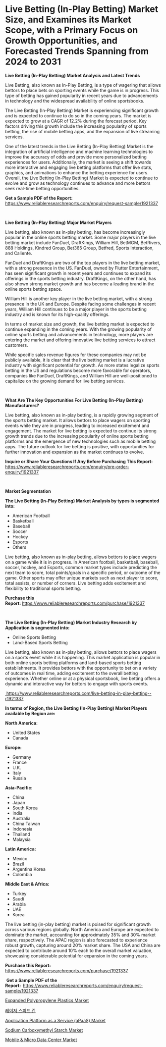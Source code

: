 <p><h1>Live Betting (In-Play Betting) Market Size, and Examines its Market Scope, with a Primary Focus on Growth Opportunities, and Forecasted Trends Spanning from 2024 to 2031</h1></p><p><strong>Live Betting (In-Play Betting) Market Analysis and Latest Trends</strong></p>
<p><p>Live Betting, also known as In-Play Betting, is a type of wagering that allows bettors to place bets on sporting events while the game is in progress. This type of betting has gained popularity in recent years due to advancements in technology and the widespread availability of online sportsbooks.</p><p>The Live Betting (In-Play Betting) Market is experiencing significant growth and is expected to continue to do so in the coming years. The market is expected to grow at a CAGR of 12.2% during the forecast period. Key factors driving this growth include the increasing popularity of sports betting, the rise of mobile betting apps, and the expansion of live streaming services.</p><p>One of the latest trends in the Live Betting (In-Play Betting) Market is the integration of artificial intelligence and machine learning technologies to improve the accuracy of odds and provide more personalized betting experiences for users. Additionally, the market is seeing a shift towards more interactive and engaging live betting platforms that offer live stats, graphics, and animations to enhance the betting experience for users. Overall, the Live Betting (In-Play Betting) Market is expected to continue to evolve and grow as technology continues to advance and more bettors seek real-time betting opportunities.</p></p>
<p><strong>Get a Sample PDF of the Report:&nbsp;</strong> <a href="https://www.reliableresearchreports.com/enquiry/request-sample/1921337">https://www.reliableresearchreports.com/enquiry/request-sample/1921337</a></p>
<p>&nbsp;</p>
<p><strong>Live Betting (In-Play Betting) Major Market Players</strong></p>
<p><p>Live betting, also known as in-play betting, has become increasingly popular in the online sports betting market. Some major players in the live betting market include FanDuel, DraftKings, William Hill, BetMGM, BetRivers, 888 Holdings, Kindred Group, Bet365 Group, Betfred, Sports Interaction, and Caliente.</p><p>FanDuel and DraftKings are two of the top players in the live betting market, with a strong presence in the US. FanDuel, owned by Flutter Entertainment, has seen significant growth in recent years and continues to expand its offerings in the sports betting industry. DraftKings, on the other hand, has also shown strong market growth and has become a leading brand in the online sports betting space.</p><p>William Hill is another key player in the live betting market, with a strong presence in the UK and Europe. Despite facing some challenges in recent years, William Hill continues to be a major player in the sports betting industry and is known for its high-quality offerings.</p><p>In terms of market size and growth, the live betting market is expected to continue expanding in the coming years. With the growing popularity of online sports betting and advancements in technology, more players are entering the market and offering innovative live betting services to attract customers.</p><p>While specific sales revenue figures for these companies may not be publicly available, it is clear that the live betting market is a lucrative industry with significant potential for growth. As more states legalize sports betting in the US and regulations become more favorable for operators, companies like FanDuel, DraftKings, and William Hill are well-positioned to capitalize on the growing demand for live betting services.</p></p>
<p>&nbsp;</p>
<p><strong>What Are The Key Opportunities For Live Betting (In-Play Betting) Manufacturers?</strong></p>
<p><p>Live betting, also known as in-play betting, is a rapidly growing segment of the sports betting market. It allows bettors to place wagers on sporting events while they are in progress, leading to increased excitement and engagement. The market for live betting is expected to continue its strong growth trends due to the increasing popularity of online sports betting platforms and the emergence of new technologies such as mobile betting apps. The future outlook for live betting is positive, with opportunities for further innovation and expansion as the market continues to evolve.</p></p>
<p><strong>Inquire or Share Your Questions If Any Before Purchasing This Report:</strong> <a href="https://www.reliableresearchreports.com/enquiry/pre-order-enquiry/1921337">https://www.reliableresearchreports.com/enquiry/pre-order-enquiry/1921337</a></p>
<p>&nbsp;</p>
<p><strong>Market Segmentation</strong></p>
<p><strong>The Live Betting (In-Play Betting) Market Analysis by types is segmented into:</strong></p>
<p><ul><li>American Football</li><li>Basketball</li><li>Baseball</li><li>Soccer</li><li>Hockey</li><li>Esports</li><li>Others</li></ul></p>
<p><p>Live betting, also known as in-play betting, allows bettors to place wagers on a game while it is in progress. In American football, basketball, baseball, soccer, hockey, and Esports, common market types include predicting the next team to score, total points/goals in a specific period, or outcome of the game. Other sports may offer unique markets such as next player to score, total assists, or number of corners. Live betting adds excitement and flexibility to traditional sports betting.</p></p>
<p><strong>Purchase this Report:&nbsp;</strong><a href="https://www.reliableresearchreports.com/purchase/1921337">https://www.reliableresearchreports.com/purchase/1921337</a></p>
<p>&nbsp;</p>
<p><strong>The Live Betting (In-Play Betting) Market Industry Research by Application is segmented into:</strong></p>
<p><ul><li>Online Sports Betting</li><li>Land-Based Sports Betting</li></ul></p>
<p><p>Live betting, also known as in-play betting, allows bettors to place wagers on a sports event while it is happening. This market application is popular in both online sports betting platforms and land-based sports betting establishments. It provides bettors with the opportunity to bet on a variety of outcomes in real time, adding excitement to the overall betting experience. Whether online or at a physical sportsbook, live betting offers a dynamic and interactive way for bettors to engage with sports events.</p></p>
<p><a href="https://www.reliableresearchreports.com/live-betting-in-play-betting--r1921337">&nbsp;https://www.reliableresearchreports.com/live-betting-in-play-betting--r1921337</a></p>
<p><strong>In terms of Region, the Live Betting (In-Play Betting) Market Players available by Region are:</strong></p>
<p>
    <p> <strong> North America: </strong>
        <ul>
            <li>United States</li>
            <li>Canada</li>
        </ul>
        </p> 
    <p> <strong> Europe: </strong>
        <ul>
            <li>Germany</li>
            <li>France</li>
            <li>U.K.</li>
            <li>Italy</li>
            <li>Russia</li>
        </ul>
        </p> 
    <p> <strong> Asia-Pacific: </strong>
        <ul>
            <li>China</li>
            <li>Japan</li>
            <li>South Korea</li>
            <li>India</li>
            <li>Australia</li>
            <li>China Taiwan</li>
            <li>Indonesia</li>
            <li>Thailand</li>
            <li>Malaysia</li>
        </ul>
        </p> 
    <p> <strong> Latin America: </strong>
        <ul>
            <li>Mexico</li>
            <li>Brazil</li>
            <li>Argentina Korea</li>
            <li>Colombia</li>
        </ul>
        </p> 
    <p> <strong> Middle East & Africa: </strong>
        <ul>
            <li>Turkey</li>
            <li>Saudi</li>
            <li>Arabia</li>
            <li>UAE</li>
            <li>Korea</li>
        </ul>
    </p>
    </p>
<p><p>The live betting (in-play betting) market is poised for significant growth across various regions globally. North America and Europe are expected to dominate the market, accounting for approximately 35% and 30% market share, respectively. The APAC region is also forecasted to experience robust growth, capturing around 20% market share. The USA and China are expected to contribute around 10% each to the overall market valuation, showcasing considerable potential for expansion in the coming years.</p></p>
<p><strong>Purchase this Report: </strong><a href="https://www.reliableresearchreports.com/purchase/1921337">https://www.reliableresearchreports.com/purchase/1921337</a></p>
<p>&nbsp;<strong>Get a Sample PDF of the Report:&nbsp;&nbsp;</strong><a href="https://www.reliableresearchreports.com/enquiry/request-sample/1921337">https://www.reliableresearchreports.com/enquiry/request-sample/1921337</a></p>
<p><strong></strong></p>
<p><p><a href="https://www.linkedin.com/pulse/expanded-polypropylene-plastics-market-provides-detailed-lkv5f">Expanded Polypropylene Plastics Market</a></p><p><a href="https://github.com/durgin521/Market-Research-Report-List-1/blob/main/567208461886.md">레이저 스피드 건</a></p><p><a href="https://github.com/seekum/Market-Research-Report-List-2/blob/main/application-platform-as-a-service-apaas-market.md">Application Platform as a Service (aPaaS) Market</a></p><p><a href="https://www.linkedin.com/pulse/sodium-carboxymethyl-starch-market-centers-aspects-growth-iuuhe">Sodium Carboxymethyl Starch Market</a></p><p><a href="https://github.com/timeliteaut/Market-Research-Report-List-2/blob/main/mobile-micro-data-center-market.md">Mobile & Micro Data Center Market</a></p></p>
